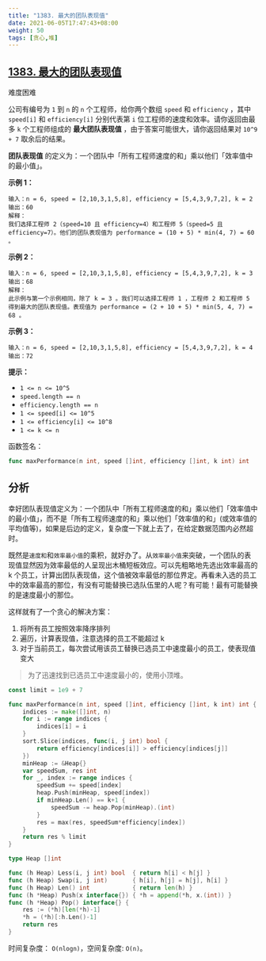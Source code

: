 ```yaml
---
title: "1383. 最大的团队表现值"
date: 2021-06-05T17:47:43+08:00
weight: 50
tags: [贪心,堆]
---
```


## [1383. 最大的团队表现值](https://leetcode-cn.com/problems/maximum-performance-of-a-team/)

难度困难

公司有编号为 `1` 到 `n` 的 `n` 个工程师，给你两个数组 `speed` 和 `efficiency` ，其中 `speed[i]` 和 `efficiency[i]` 分别代表第 `i` 位工程师的速度和效率。请你返回由最多 `k` 个工程师组成的 **最大团队表现值** ，由于答案可能很大，请你返回结果对 `10^9 + 7` 取余后的结果。

**团队表现值** 的定义为：一个团队中「所有工程师速度的和」乘以他们「效率值中的最小值」。

**示例 1：**

```
输入：n = 6, speed = [2,10,3,1,5,8], efficiency = [5,4,3,9,7,2], k = 2
输出：60
解释：
我们选择工程师 2（speed=10 且 efficiency=4）和工程师 5（speed=5 且 efficiency=7）。他们的团队表现值为 performance = (10 + 5) * min(4, 7) = 60 。
```

**示例 2：**

```
输入：n = 6, speed = [2,10,3,1,5,8], efficiency = [5,4,3,9,7,2], k = 3
输出：68
解释：
此示例与第一个示例相同，除了 k = 3 。我们可以选择工程师 1 ，工程师 2 和工程师 5 得到最大的团队表现值。表现值为 performance = (2 + 10 + 5) * min(5, 4, 7) = 68 。
```

**示例 3：**

```
输入：n = 6, speed = [2,10,3,1,5,8], efficiency = [5,4,3,9,7,2], k = 4
输出：72
```

**提示：**

- `1 <= n <= 10^5`
- `speed.length == n`
- `efficiency.length == n`
- `1 <= speed[i] <= 10^5`
- `1 <= efficiency[i] <= 10^8`
- `1 <= k <= n`

函数签名：

```go
func maxPerformance(n int, speed []int, efficiency []int, k int) int
```

## 分析

幸好团队表现值定义为：一个团队中「所有工程师速度的和」乘以他们「效率值中的最小值」，而不是「所有工程师速度的和」乘以他们「效率值的和」(或效率值的平均值等)，如果是后边的定义，复杂度一下就上去了，在给定数据范围内必然超时。

既然是`速度和`和`效率最小值`的乘积，就好办了。从`效率最小值`来突破，一个团队的表现值显然因为效率最低的人呈现出木桶短板效应。可以先粗略地先选出效率最高的 k 个员工，计算出团队表现值，这个值被效率最低的那位界定。再看未入选的员工中的效率最高的那位，有没有可能替换已选队伍里的人呢？有可能！最有可能替换的是速度最小的那位。

这样就有了一个贪心的解决方案：

1. 将所有员工按照效率降序排列
2. 遍历，计算表现值，注意选择的员工不能超过 k
3. 对于当前员工，每次尝试用该员工替换已选员工中速度最小的员工，使表现值变大

> 为了迅速找到已选员工中速度最小的，使用小顶堆。

```go
const limit = 1e9 + 7

func maxPerformance(n int, speed []int, efficiency []int, k int) int {
	indices := make([]int, n)
	for i := range indices {
		indices[i] = i
	}
	sort.Slice(indices, func(i, j int) bool {
		return efficiency[indices[i]] > efficiency[indices[j]]
	})
	minHeap := &Heap{}
	var speedSum, res int
	for _, index := range indices {
		speedSum += speed[index]
		heap.Push(minHeap, speed[index])
		if minHeap.Len() == k+1 {
			speedSum -= heap.Pop(minHeap).(int)
		}
		res = max(res, speedSum*efficiency[index])
	}
	return res % limit
}

type Heap []int

func (h Heap) Less(i, j int) bool  { return h[i] < h[j] }
func (h Heap) Swap(i, j int)       { h[i], h[j] = h[j], h[i] }
func (h Heap) Len() int            { return len(h) }
func (h *Heap) Push(x interface{}) { *h = append(*h, x.(int)) }
func (h *Heap) Pop() interface{} {
	res := (*h)[len(*h)-1]
	*h = (*h)[:h.Len()-1]
	return res
}
```

时间复杂度： `O(nlogn)`，空间复杂度: `O(n)`。